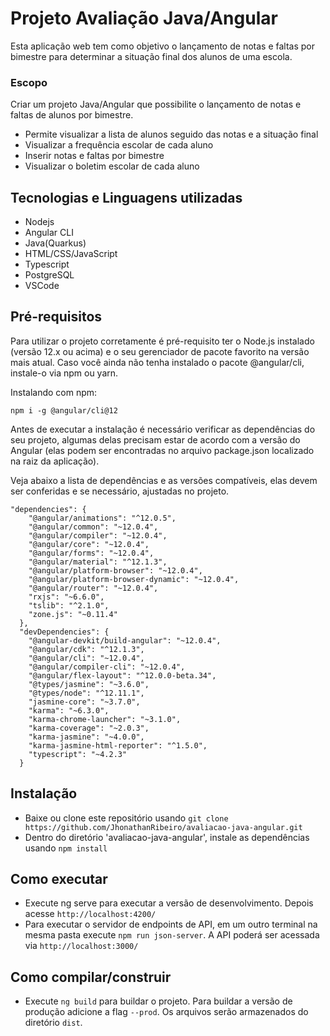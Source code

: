 # Projeto Avaliação Java/Angular

Esta aplicação web tem como objetivo o lançamento de notas e faltas por bimestre para determinar a situação final dos alunos de uma escola.

### Escopo
Criar um projeto Java/Angular que possibilite o lançamento de notas e faltas de alunos por bimestre.
- Permite visualizar a lista de alunos seguido das notas e a situação final
- Visualizar a frequência escolar de cada aluno
- Inserir notas e faltas por bimestre
- Visualizar o boletim escolar de cada aluno

## Tecnologias e Linguagens utilizadas
- Nodejs
- Angular CLI
- Java(Quarkus)
- HTML/CSS/JavaScript
- Typescript
- PostgreSQL
- VSCode

## Pré-requisitos
Para utilizar o projeto corretamente é pré-requisito ter o Node.js instalado (versão 12.x ou acima) e o seu gerenciador de pacote favorito na versão mais atual. Caso você ainda não tenha instalado o pacote @angular/cli, instale-o via npm ou yarn.

Instalando com npm:

```npm i -g @angular/cli@12```

Antes de executar a instalação é necessário verificar as dependências do seu projeto, algumas delas precisam estar de acordo com a versão do Angular (elas podem ser encontradas no arquivo package.json localizado na raiz da aplicação).

Veja abaixo a lista de dependências e as versões compatíveis, elas devem ser conferidas e se necessário, ajustadas no projeto.
```
"dependencies": {
    "@angular/animations": "^12.0.5",
    "@angular/common": "~12.0.4",
    "@angular/compiler": "~12.0.4",
    "@angular/core": "~12.0.4",
    "@angular/forms": "~12.0.4",
    "@angular/material": "^12.1.3",
    "@angular/platform-browser": "~12.0.4",
    "@angular/platform-browser-dynamic": "~12.0.4",
    "@angular/router": "~12.0.4",
    "rxjs": "~6.6.0",
    "tslib": "^2.1.0",
    "zone.js": "~0.11.4"
  },
  "devDependencies": {
    "@angular-devkit/build-angular": "~12.0.4",
    "@angular/cdk": "^12.1.3",
    "@angular/cli": "~12.0.4",
    "@angular/compiler-cli": "~12.0.4",
    "@angular/flex-layout": "^12.0.0-beta.34",
    "@types/jasmine": "~3.6.0",
    "@types/node": "^12.11.1",
    "jasmine-core": "~3.7.0",
    "karma": "~6.3.0",
    "karma-chrome-launcher": "~3.1.0",
    "karma-coverage": "~2.0.3",
    "karma-jasmine": "~4.0.0",
    "karma-jasmine-html-reporter": "^1.5.0",
    "typescript": "~4.2.3"
  }
```

## Instalação
- Baixe ou clone este repositório usando ```git clone https://github.com/JhonathanRibeiro/avaliacao-java-angular.git```
- Dentro do diretório 'avaliacao-java-angular', instale as dependências usando ```npm install```

## Como executar
- Execute ng serve para executar a versão de desenvolvimento. Depois acesse ```http://localhost:4200/```
- Para executar o servidor de endpoints de API, em um outro terminal na mesma pasta execute ```npm run json-server```. A API poderá ser acessada via ```http://localhost:3000/```

## Como compilar/construir
- Execute ```ng build``` para buildar o projeto. Para buildar a versão de produção adicione a flag ```--prod```. Os arquivos serão armazenados do diretório ```dist```.



